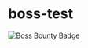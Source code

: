 # boss-test

[![Boss Bounty Badge](https://img.shields.io/endpoint.svg?url=https://sandbox-api.boss.dev/badge/enabled/jannainm/boss-test&style=flat)](https://sandbox.boss.dev/issues/repo/jannainm/boss-test)

